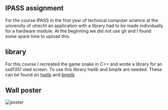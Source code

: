 ## IPASS assignment
For the course IPASS in the first year of technical computer science at the university of utrecht an application with a library had to be made individually for a hardware module. At the beginning we did not use git and I found some spare time to upload this.

## library
For this course I recreated the game snake in C++ and wrote a library for an ssd1351 oled screen. To use this library hwlib and bmptk are needed. These can be found on [hwlib](https://github.com/wovo/hwlib) and [bmptk](https://github.com/wovo/bmptk)

## Wall poster
![poster](https://github.com/itzandroidtab/snake/blob/master/POSTER.png "poster")
